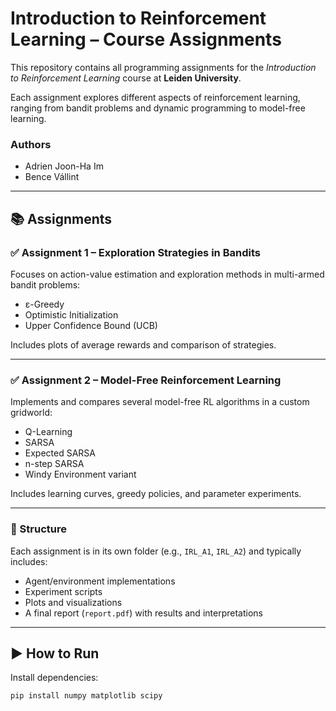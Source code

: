 # Introduction to Reinforcement Learning – Course Assignments

This repository contains all programming assignments for the *Introduction to Reinforcement Learning* course at **Leiden University**.

Each assignment explores different aspects of reinforcement learning, ranging from bandit problems and dynamic programming to model-free learning.

### Authors

- Adrien Joon-Ha Im
- Bence Vállint
---

## 📚 Assignments

### ✅ **Assignment 1 – Exploration Strategies in Bandits**
Focuses on action-value estimation and exploration methods in multi-armed bandit problems:
- ε-Greedy
- Optimistic Initialization
- Upper Confidence Bound (UCB)

Includes plots of average rewards and comparison of strategies.

---

### ✅ **Assignment 2 – Model-Free Reinforcement Learning**
Implements and compares several model-free RL algorithms in a custom gridworld:
- Q-Learning
- SARSA
- Expected SARSA
- n-step SARSA
- Windy Environment variant

Includes learning curves, greedy policies, and parameter experiments.

---

### 📁 Structure

Each assignment is in its own folder (e.g., `IRL_A1`, `IRL_A2`) and typically includes:
- Agent/environment implementations
- Experiment scripts
- Plots and visualizations
- A final report (`report.pdf`) with results and interpretations

---

## ▶️ How to Run

Install dependencies:
```bash
pip install numpy matplotlib scipy
